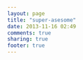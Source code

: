 ```yaml
---
layout: page
title: "super-asesome"
date: 2013-11-16 02:49
comments: true
sharing: true
footer: true
---
```

